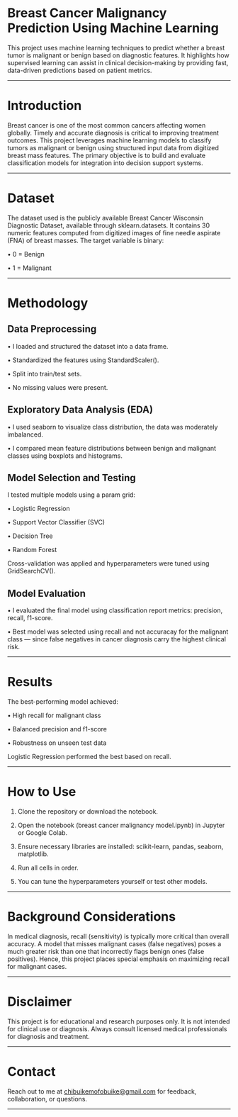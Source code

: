 # Breast Cancer Malignancy Prediction Using Machine Learning
This project uses machine learning techniques to predict whether a breast tumor is malignant or benign based on diagnostic features. It highlights how supervised learning can assist in clinical decision-making by providing fast, data-driven predictions based on patient metrics.
________________________________________
# Introduction
Breast cancer is one of the most common cancers affecting women globally. Timely and accurate diagnosis is critical to improving treatment outcomes. This project leverages machine learning models to classify tumors as malignant or benign using structured input data from digitized breast mass features.
The primary objective is to build and evaluate classification models for integration into decision support systems.
________________________________________
# Dataset
The dataset used is the publicly available Breast Cancer Wisconsin Diagnostic Dataset, available through sklearn.datasets. It contains 30 numeric features computed from digitized images of fine needle aspirate (FNA) of breast masses. The target variable is binary:

•	0 = Benign

•	1 = Malignant
________________________________________
# Methodology
## Data Preprocessing
•	I loaded and structured the dataset into a data frame.

•	Standardized the features using StandardScaler().

•	Split into train/test sets.

•	No missing values were present.
## Exploratory Data Analysis (EDA)
•	I used seaborn to visualize class distribution, the data was moderately imbalanced.

•	I compared mean feature distributions between benign and malignant classes using boxplots and histograms.
## Model Selection and Testing
I tested multiple models using a param grid:

•	Logistic Regression

•	Support Vector Classifier (SVC)

•	Decision Tree

•	Random Forest

Cross-validation was applied and hyperparameters were tuned using GridSearchCV().
## Model Evaluation
•	I evaluated the final model using classification report metrics: precision, recall, f1-score.

•	Best model was selected using recall and not accuracay for the malignant class — since false negatives in cancer diagnosis carry the highest clinical risk.
________________________________________
# Results
The best-performing model achieved:

•	High recall for malignant class

•	Balanced precision and f1-score

•	Robustness on unseen test data

Logistic Regression performed the best based on recall.
________________________________________
# How to Use
1.	Clone the repository or download the notebook.
	
2.	Open the notebook (breast cancer malignancy model.ipynb) in Jupyter or Google Colab.
	
3.	Ensure necessary libraries are installed: scikit-learn, pandas, seaborn, matplotlib.
	
4.	Run all cells in order.
	
5.	You can tune the hyperparameters yourself or test other models.
________________________________________
# Background Considerations
In medical diagnosis, recall (sensitivity) is typically more critical than overall accuracy. A model that misses malignant cases (false negatives) poses a much greater risk than one that incorrectly flags benign ones (false positives). Hence, this project places special emphasis on maximizing recall for malignant cases.
________________________________________
# Disclaimer
This project is for educational and research purposes only. It is not intended for clinical use or diagnosis. Always consult licensed medical professionals for diagnosis and treatment.
________________________________________
# Contact
Reach out to me at chibuikemofobuike@gmail.com for feedback, collaboration, or questions.
________________________________________



